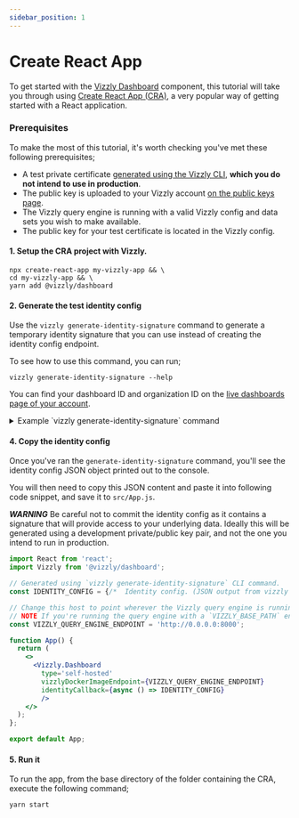 ```yaml
---
sidebar_position: 1
---
```


# Create React App

To get started with the [Vizzly Dashboard](https://www.npmjs.com/package/@vizzly/dashboard) component, this tutorial will take you through using [Create React App (CRA)](https://github.com/facebook/create-react-app),
a very popular way of getting started with a React application.

### Prerequisites
To make the most of this tutorial, it's worth checking you've met these following prerequisites;

- A test private certificate [generated using the Vizzly CLI](/security), **which you do not intend to use in production**.
- The public key is uploaded to your Vizzly account [on the public keys page](https://app.vizzly.co/organisation/key-pairs).
- The Vizzly query engine is running with a valid Vizzly config and data sets you wish to make available.
- The public key for your test certificate is located in the Vizzly config.

#### 1. Setup the CRA project with Vizzly.
```shell
npx create-react-app my-vizzly-app && \
cd my-vizzly-app && \
yarn add @vizzly/dashboard
```

#### 2. Generate the test identity config
<!-- identityConfig.json -->
Use the `vizzly generate-identity-signature` command to generate a temporary identity signature that you can use instead of
creating the identity config endpoint.

To see how to use this command, you can run;
```
vizzly generate-identity-signature --help
```

You can find your dashboard ID and organization ID on the [live dashboards page of your account](https://app.vizzly.co/dashboards).

<details>
  <summary>Example `vizzly generate-identity-signature` command</summary>

```sh
vizzly generate-identity-signature \
  -o org_9817c013a80944... \
  -d dsh_42496c1c55e24b... \
  -u "user 123456" \
  -t editor \
  --private-key vizzly-private.pem
```
</details>


#### 4. Copy the identity config
Once you've ran the `generate-identity-signature` command, you'll see the identity config JSON object printed out to the console.

You will then need to copy this JSON content and paste it into following code snippet, and save it to `src/App.js`.

***WARNING***
Be careful not to commit the identity config as it contains a signature that will provide access to your underlying data.
Ideally this will be generated using a development private/public key pair, and not the one you intend to run in production.

```jsx title='src/App.js'
import React from 'react';
import Vizzly from '@vizzly/dashboard';

// Generated using `vizzly generate-identity-signature` CLI command.
const IDENTITY_CONFIG = {/*  Identity config. (JSON output from vizzly generate-identity-signature CLI)   */ };

// Change this host to point wherever the Vizzly query engine is running.
// NOTE If you're running the query engine with a `VIZZLY_BASE_PATH` environment variable, then include that base path here too.
const VIZZLY_QUERY_ENGINE_ENDPOINT = 'http://0.0.0.0:8000';

function App() {
  return (
    <>
      <Vizzly.Dashboard
        type='self-hosted'
        vizzlyDockerImageEndpoint={VIZZLY_QUERY_ENGINE_ENDPOINT}
        identityCallback={async () => IDENTITY_CONFIG}
        />
    </>
  );
};

export default App;
```

#### 5. Run it

To run the app, from the base directory of the folder containing the CRA, execute the following command;

```
yarn start
```

